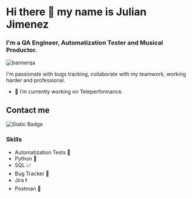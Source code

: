 # Hi there 👋 my name is Julian Jimenez
### I'm a QA Engineer, Automatization Tester and Musical Productor.


![bannerqa](https://github.com/user-attachments/assets/0572c780-e90a-4334-b163-fe15a018e40a)



I'm passionate with bugs tracking, collaborate with my teamwork, working harder and professional.
- 🔭 I’m currently working on Teleperformance.

## Contact me

![Static Badge](https://img.shields.io/badge/My-Linkedin-brightgreen?style=for-the-badge&link=https%3A%2F%2Fwww.linkedin.com%2Fin%2Fjulian-david-jimenez-zu%25C3%25B1iga%2F)

### Skills
- Automatization Tests 🤖
- Python 🐍
- SQL 📈
- Bug Tracker 🐞
- Jira ❗
- Postman 💌
